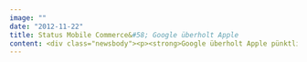 ```yaml
---
image: ""
date: "2012-11-22"
title: Status Mobile Commerce&#58; Google überholt Apple
content: <div class="newsbody"><p><strong>Google überholt Apple pünktlich zum Weihnachtsgeschäft -<br/>Android für E-Commerce auf Smartphones wichtiger als iOS<br/></strong><br/>Die Bedeutung des mobilen Commerce wächst. Bereits jetzt werden <strong>6% aller Online-Käufe von Smartphones oder Tablets</strong> getätigt – mit stark wachsender Tendenz. Bislang galten iPhone-Nutzer dabei als attraktivste Zielgruppe. Tatsächlich <strong>jedoch sorgen Android-Geräte für signifikant mehr Käufe</strong>. 29 Prozent der im Mobile Commerce getätigten Kaufakte stammen inzwischen von Telefonen mit Googles Betriebssystem - lediglich 24 Prozent von iPhones.</p><p>Das ergab die Untersuchung “Status Mobile Commerce” von SinnerSchrader. Die Digitalagentur wertete dafür <strong>Webanalytics-Daten ihrer größten E-Commerce-Kunden</strong> aus und kombinierte diese mit frei verfügbaren Quellen, wie Google AdPlanner, comScore und Alexa.</p><p>Beim Umfang der mobilen Nutzung von Smartphones sind <strong>iOS und Android mit 51 bzw. 49 Prozent nahezu gleich auf</strong>. Bei Tablets hingegen dominiert weiter Apples Betriebssystem - sowohl in Bezug auf Nutzung als auch getätigter Onlinekäufe. Die Untersuchung ergab zudem&#58; Die Nutzung von Tablets findet mit einem Anteil von 90% derzeit fast ausschließlich aus dem WIFI statt.</p><p><strong>Download</strong> Infografik in hoher Auflösung&#58; <a href="http&#58;//www.sinnerschrader-mobile.com/files/2012/11/Untersuchung-Status-Mobile-Commerce-Infografik.png">PNG</a> / <a href="http&#58;//www.sinnerschrader-mobile.com/files/2012/11/Untersuchung-Status-Mobile-Commerce-Infografik.pdf">PDF</a></p><p><a href="http&#58;//www.sinnerschrader-mobile.com/files/2012/11/Untersuchung-Status-Mobile-Commerce-Infografik.png"><img alt="" class="alignnone size-full wp-image-688" height="2515" src="http&#58;//www.sinnerschrader-mobile.com/files/2012/11/Untersuchung-Status-Mobile-Commerce-Infografik-klein1.png" title='Untersuchung "Status Mobile Commerce" Infografik' width="668"/></a></p><p></p><p><a class="news-backlink" href="/de/"><svg class="svg-ico svg-ico--arrow-left"><use xlink&#58;href="#arrow-down"></use></svg>Zurück zur Presse Übersicht</a></p></div>
---
```

